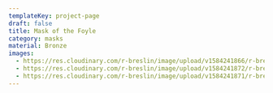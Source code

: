 ```yaml
---
templateKey: project-page
draft: false
title: Mask of the Foyle
category: masks
material: Bronze
images:
  - https://res.cloudinary.com/r-breslin/image/upload/v1584241866/r-breslin-cloudinary/WORK/MASKS/the-foyle/the-foyle_the-foyle-01_wekais.png
  - https://res.cloudinary.com/r-breslin/image/upload/v1584241872/r-breslin-cloudinary/WORK/MASKS/the-foyle/the-foyle_the-foyle-02_p31w1d.png
  - https://res.cloudinary.com/r-breslin/image/upload/v1584241871/r-breslin-cloudinary/WORK/MASKS/the-foyle/the-foyle_the-foyle-03_xbfahm.png
---
```

